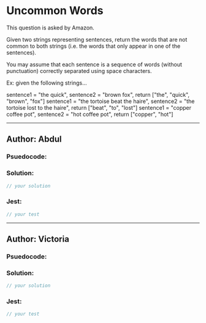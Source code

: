 # Uncommon Words

This question is asked by Amazon. 

Given two strings representing sentences, return the words that are not common to both strings (i.e. the words that only appear in one of the sentences). 

You may assume that each sentence is a sequence of words (without punctuation) correctly separated using space characters.

Ex: given the following strings...

sentence1 = "the quick", sentence2 = "brown fox", return ["the", "quick", "brown", "fox"]
sentence1 = "the tortoise beat the haire", sentence2 = "the tortoise lost to the haire", return ["beat", "to", "lost"]
sentence1 = "copper coffee pot", sentence2 = "hot coffee pot", return ["copper", "hot"]

---

## Author: Abdul

### Psuedocode:


### Solution:

```js
// your solution
```

### Jest:

```js
// your test
```

---
## Author: Victoria

### Psuedocode:

### Solution:

```js
// your solution
```

### Jest:

```js
// your test
```